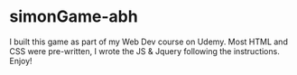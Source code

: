 # simonGame-abh
I built this game as part of my Web Dev course on Udemy. Most HTML and CSS were pre-written, I wrote the JS &amp; Jquery following the instructions. Enjoy!
